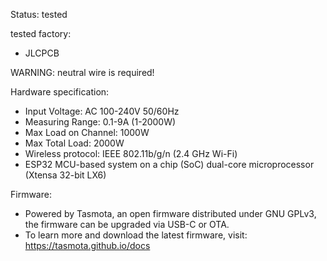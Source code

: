 Status: tested

tested factory: 
* JLCPCB

WARNING: neutral wire is required!

Hardware specification:

- Input Voltage: AC 100-240V 50/60Hz
- Measuring Range: 0.1-9A (1-2000W)
- Max Load on Channel: 1000W
- Max Total Load: 2000W
- Wireless protocol: IEEE 802.11b/g/n (2.4 GHz Wi-Fi)
- ESP32 MCU-based system on a chip (SoC) dual-core microprocessor (Xtensa 32-bit LX6)

Firmware:

- Powered by Tasmota, an open firmware distributed under GNU GPLv3, the firmware can be upgraded via USB-C or OTA.
- To learn more and download the latest firmware, visit: https://tasmota.github.io/docs
